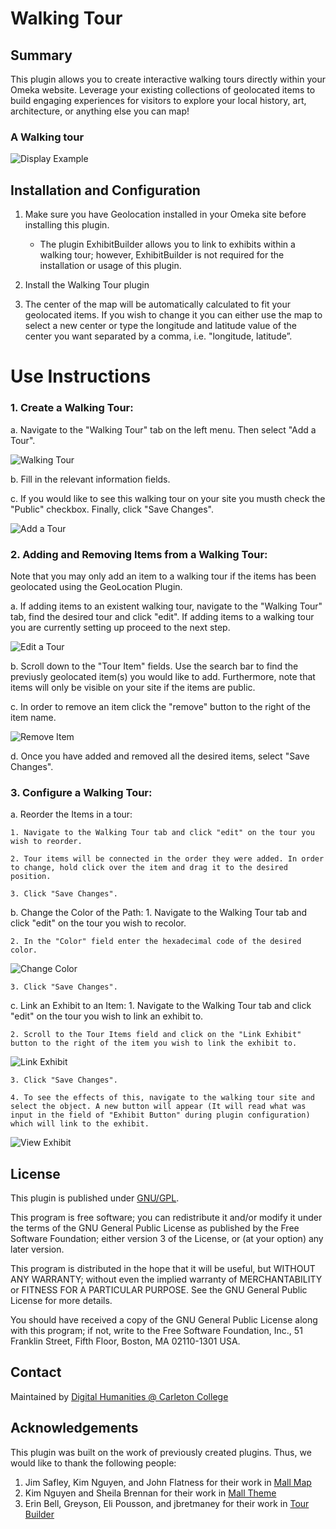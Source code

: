 # Walking Tour

## Summary

This plugin allows you to create interactive walking tours directly within your Omeka website. Leverage your existing collections of geolocated items to build engaging experiences for visitors to explore your local history, art, architecture, or anything else you can map!

### A Walking tour

![Display Example](https://github.com/DigitalCarleton/WalkingTour/blob/11-feature-embed-exhibit-into-walking-tour-item/images/walkingTourImg.png)

## Installation and Configuration

1. Make sure you have Geolocation installed in your Omeka site before installing this plugin.
    * The plugin ExhibitBuilder allows you to link to exhibits within a walking tour; however, ExhibitBuilder is not required for the installation or usage of this plugin.

2. Install the Walking Tour plugin

3. The center of the map will be automatically calculated to fit your geolocated items. If you wish to change it you can either use the map to select a new center or type the longitude and latitude value of the center you want separated by a comma, i.e. "longitude, latitude”.

# Use Instructions

### 1. Create a Walking Tour:
   
a. Navigate to the "Walking Tour" tab on the left menu. Then select "Add a Tour". 

![Walking Tour](https://github.com/DigitalCarleton/WalkingTour/blob/master/images/WakingTourTab.png)

b. Fill in the relevant information fields.

c.  If you would like to see this walking tour on your site you musth check the "Public" checkbox. Finally, click "Save Changes".

![Add a Tour](https://github.com/DigitalCarleton/WalkingTour/blob/master/images/AddATour.png)

### 2. Adding and Removing Items from a Walking Tour:
Note that you may only add an item to a walking tour if the items has been geolocated using the GeoLocation Plugin.

a. If adding items to an existent walking tour, navigate to the "Walking Tour" tab, find the desired tour and click "edit". If adding items to a walking tour you are currently setting up proceed to the next step.

![Edit a Tour](https://github.com/DigitalCarleton/WalkingTour/blob/master/images/EditTour.png)

b. Scroll down to the "Tour Item" fields. Use the search bar to find the previusly geolocated item(s) you would like to add. Furthermore, note that items will only be visible on your site if the items are public.

c. In order to remove an item click the "remove" button to the right of the item name.

![Remove Item](https://github.com/DigitalCarleton/WalkingTour/blob/master/images/RemoveItem.png)

d. Once you have added and removed all the desired items, select "Save Changes".

### 3. Configure a Walking Tour:
  
a. Reorder the Items in a tour: 
    
    1. Navigate to the Walking Tour tab and click "edit" on the tour you wish to reorder.

    2. Tour items will be connected in the order they were added. In order to change, hold click over the item and drag it to the desired position.

    3. Click "Save Changes".

b. Change the Color of the Path:
    1. Navigate to the Walking Tour tab and click "edit" on the tour you wish to recolor.

    2. In the "Color" field enter the hexadecimal code of the desired color.

![Change Color](https://github.com/DigitalCarleton/WalkingTour/blob/master/images/ChangeColor.png)

    3. Click "Save Changes".

c. Link an Exhibit to an Item:
    1. Navigate to the Walking Tour tab and click "edit" on the tour you wish to link an exhibit to.

    2. Scroll to the Tour Items field and click on the "Link Exhibit" button to the right of the item you wish to link the exhibit to.

![Link Exhibit](https://github.com/DigitalCarleton/WalkingTour/blob/master/images/LinkEhibit.png)

    3. Click "Save Changes".

    4. To see the effects of this, navigate to the walking tour site and select the object. A new button will appear (It will read what was input in the field of "Exhibit Button" during plugin configuration) which will link to the exhibit.

![View Exhibit](https://github.com/DigitalCarleton/WalkingTour/blob/master/images/ViewExhibit.png)   

## License

This plugin is published under [GNU/GPL](https://www.gnu.org/licenses/gpl-3.0.html).

This program is free software; you can redistribute it and/or modify it under the terms of the GNU General Public License as published by the Free Software Foundation; either version 3 of the License, or (at your option) any later version.

This program is distributed in the hope that it will be useful, but WITHOUT ANY WARRANTY; without even the implied warranty of MERCHANTABILITY or FITNESS FOR A PARTICULAR PURPOSE. See the GNU General Public License for more details.

You should have received a copy of the GNU General Public License along with this program; if not, write to the Free Software Foundation, Inc., 51 Franklin Street, Fifth Floor, Boston, MA 02110-1301 USA.

## Contact

Maintained by [Digital Humanities @ Carleton College](https://www.carleton.edu/digital-humanities/)

 
## Acknowledgements
This plugin was built on the work of previously created plugins. Thus, we would like to thank the following people:

1. Jim Safley, Kim Nguyen, and John Flatness for their work in [Mall Map](https://github.com/omeka/MallMap.git)
2. Kim Nguyen and Sheila Brennan for their work in [Mall Theme](https://github.com/chnm/mall-theme.git)
3. Erin Bell, Greyson, Eli Pousson, and jbretmaney for their work in [Tour Builder](https://github.com/CPHDH/Curatescape/tree/master/plugins/TourBuilder)



